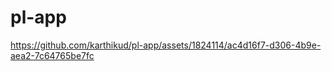 # pl-app


https://github.com/karthikud/pl-app/assets/1824114/ac4d16f7-d306-4b9e-aea2-7c64765be7fc

